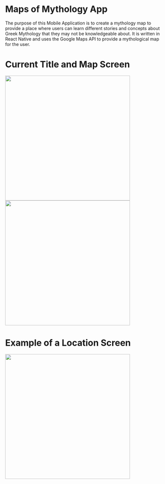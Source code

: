 # Maps of Mythology App
The purpose of this Mobile Application is to create a mythology map to provide a place where users can learn different stories and concepts about Greek Mythology that they may not be knowledgeable about. It is written in React Native and uses the Google Maps API to provide a mythological map for the user.

# Current Title and Map Screen
<img src ="https://github.com/Jeffreyricketts/MapsofMythology_Navigation/assets/54014269/1e13c1ec-31f4-4ddf-a412-08c6fa655f1c" width="400">
<img src ="https://github.com/Jeffreyricketts/MapsofMythology_Navigation/assets/54014269/c9f2fee8-69e8-4ee0-88ed-f6a07e20a3f4" width="400">

# Example of a Location Screen
<img src ="https://github.com/Jeffreyricketts/MapsofMythology_Navigation/assets/54014269/a796add9-0fa3-41ea-ac42-a62c39214f83)" width="400">

